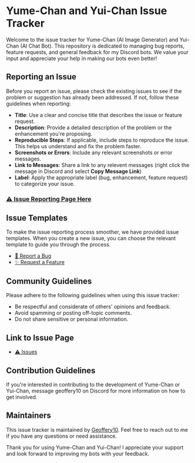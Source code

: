 # Yume-Chan and Yui-Chan Issue Tracker

Welcome to the issue tracker for Yume-Chan (AI Image Generator) and Yui-Chan (AI Chat Bot). This repository is dedicated to managing bug reports, feature requests, and general feedback for my Discord bots. We value your input and appreciate your help in making our bots even better!

## Reporting an Issue

Before you report an issue, please check the existing issues to see if the problem or suggestion has already been addressed. If not, follow these guidelines when reporting:

- **Title**: Use a clear and concise title that describes the issue or feature request.
- **Description**: Provide a detailed description of the problem or the enhancement you're proposing.
- **Reproducible Steps**: If applicable, include steps to reproduce the issue. This helps us understand and fix the problem faster.
- **Screenshots or Errors**: Include any relevant screenshots or error messages.
- **Link to Messages**: Share a link to any relevent messages (right click the message in Discord and select **Copy Message Link**)
- **Label**: Apply the appropriate label (bug, enhancement, feature request) to categorize your issue.

### [⚠️ Issue Reporting Page Here](https://github.com/Geoffery10/AI-Bot-Issues/issues)

## Issue Templates

To make the issue reporting process smoother, we have provided issue templates. When you create a new issue, you can choose the relevant template to guide you through the process.

- [🐞 Report a Bug](https://github.com/Geoffery10/AI-Bot-Issues/blob/main/bug_report.md)
- [✨ Request a Feature](https://github.com/Geoffery10/AI-Bot-Issues/blob/main/feature_request.md)

## Community Guidelines

Please adhere to the following guidelines when using this issue tracker:

- Be respectful and considerate of others' opinions and feedback.
- Avoid spamming or posting off-topic comments.
- Do not share sensitive or personal information.

## Link to Issue Page
- [⚠️ Issues](https://github.com/Geoffery10/AI-Bot-Issues/issues)

## Contribution Guidelines

If you're interested in contributing to the development of Yume-Chan or Yui-Chan, message geoffery10 on Discord for more information on how to get involved.

## Maintainers

This issue tracker is maintained by [Geoffery10](https://github.com/Geoffery10). Feel free to reach out to me if you have any questions or need assistance.

Thank you for using Yume-Chan and Yui-Chan! I appreciate your support and look forward to improving my bots with your feedback.
